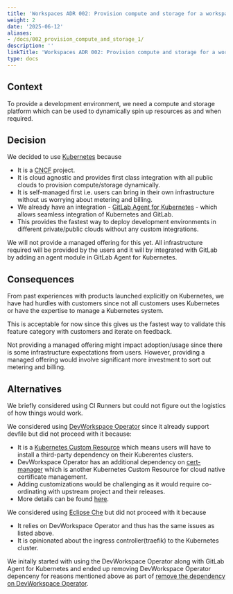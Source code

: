 ```yaml
---
title: 'Workspaces ADR 002: Provision compute and storage for a workspace'
weight: 2
date: '2025-06-12'
aliases:
- /docs/002_provision_compute_and_storage_1/
description: ''
linkTitle: 'Workspaces ADR 002: Provision compute and storage for a workspace'
type: docs
---
```


## Context

To provide a development environment, we need a compute and storage platform which can be used to dynamically spin up resources as and when required.

## Decision

We decided to use [Kubernetes](https://kubernetes.io/) because

- It is a [CNCF](https://www.cncf.io/) project.
- It is cloud agnostic and provides first class integration with all public clouds to provision compute/storage dynamically.
- It is self-managed first i.e. users can bring in their own infrastructure without us worrying about metering and billing.
- We already have an integration - [GitLab Agent for Kubernetes](https://gitlab.com/gitlab-org/cluster-integration/gitlab-agent) - which allows seamless integration of Kubernetes and GitLab.
- This provides the fastest way to deploy development environments in different private/public clouds without any custom integrations.

We will not provide a managed offering for this yet.
All infrastructure required will be provided by the users and it will by integrated with GitLab
by adding an agent module in GitLab Agent for Kubernetes.

## Consequences

From past experiences with products launched explicitly on Kubernetes, we have had hurdles with customers since not all customers uses Kubernetes or have the expertise to manage a Kubernetes system.

This is acceptable for now since this gives us the fastest way to validate this feature category with customers and iterate on feedback.

Not providing a managed offering might impact adoption/usage since there is some infrastructure expectations from users.
However, providing a managed offering would involve significant more investment to sort out metering and billing.

## Alternatives

We briefly considered using CI Runners but could not figure out the logistics of how things would work.

We considered using [DevWorkspace Operator](https://github.com/devfile/devworkspace-operator)
since it already support devfile but did not proceed with it because:

- It is a [Kubernetes Custom Resource](https://kubernetes.io/docs/concepts/extend-kubernetes/api-extension/custom-resources/) which means users will have to install a third-party dependency on their Kuberentes clusters.
- DevWorkspace Operator has an additional dependency on [cert-manager](https://cert-manager.io/) which is another Kubernetes Custom Resource for cloud native certificate management.
- Adding customizations would be challenging as it would require co-ordinating with upstream project and their releases.
- More details can be found [here](https://gitlab.com/gitlab-org/gitlab/-/merge_requests/97449#note_1131215629).

We considered using [Eclipse Che](https://gitlab.com/gitlab-org/gitlab/-/issues/366052) but did not proceed with it because

- It relies on DevWorkspace Operator and thus has the same issues as listed above.
- It is opinionated about the ingress controller(traefik) to the Kubernetes cluster.

We initally started with using the DevWorkspace Operator along with GitLab Agent for Kubernetes and ended up removing DevWorkspace Operator depenceny for reasons mentioned above as part of [remove the dependency on DevWorkspace Operator](https://gitlab.com/groups/gitlab-org/-/epics/9895).
